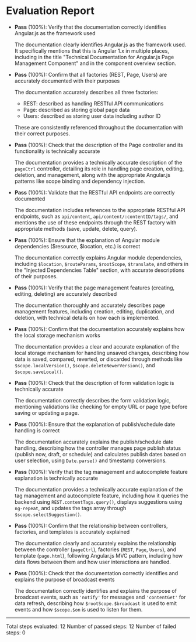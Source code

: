 # Evaluation Report

- **Pass** (100%): Verify that the documentation correctly identifies Angular.js as the framework used
  
  The documentation clearly identifies Angular.js as the framework used. It specifically mentions that this is Angular 1.x in multiple places, including in the title "Technical Documentation for Angular.js Page Management Component" and in the component overview section.

- **Pass** (100%): Confirm that all factories (REST, Page, Users) are accurately documented with their purposes
  
  The documentation accurately describes all three factories:
  - REST: described as handling RESTful API communications
  - Page: described as storing global page data
  - Users: described as storing user data including author ID
  
  These are consistently referenced throughout the documentation with their correct purposes.

- **Pass** (100%): Check that the description of the Page controller and its functionality is technically accurate
  
  The documentation provides a technically accurate description of the `pageCtrl` controller, detailing its role in handling page creation, editing, deletion, and management, along with the appropriate Angular.js patterns like scope binding and dependency injection.

- **Pass** (100%): Validate that the RESTful API endpoints are correctly documented
  
  The documentation includes references to the appropriate RESTful API endpoints, such as `api/content`, `api/content/:contentID/tags/`, and mentions the use of these endpoints through the REST factory with appropriate methods (save, update, delete, query).

- **Pass** (100%): Ensure that the explanation of Angular module dependencies ($resource, $location, etc.) is correct
  
  The documentation correctly explains Angular module dependencies, including `$location`, `$routeParams`, `$rootScope`, `$translate`, and others in the "Injected Dependencies Table" section, with accurate descriptions of their purposes.

- **Pass** (100%): Verify that the page management features (creating, editing, deleting) are accurately described
  
  The documentation thoroughly and accurately describes page management features, including creation, editing, duplication, and deletion, with technical details on how each is implemented.

- **Pass** (100%): Confirm that the documentation accurately explains how the local storage mechanism works
  
  The documentation provides a clear and accurate explanation of the local storage mechanism for handling unsaved changes, describing how data is saved, compared, reverted, or discarded through methods like `$scope.localVersion()`, `$scope.deleteNewerVersion()`, and `$scope.saveLocal()`.

- **Pass** (100%): Check that the description of form validation logic is technically accurate
  
  The documentation correctly describes the form validation logic, mentioning validations like checking for empty URL or page type before saving or updating a page.

- **Pass** (100%): Ensure that the explanation of publish/schedule date handling is correct
  
  The documentation accurately explains the publish/schedule date handling, describing how the controller manages page publish status (publish now, draft, or schedule) and calculates publish dates based on user selection, using `Date.parse()` and timestamp conversions.

- **Pass** (100%): Verify that the tag management and autocomplete feature explanation is technically accurate
  
  The documentation provides a technically accurate explanation of the tag management and autocomplete feature, including how it queries the backend using `REST.contentTags.query()`, displays suggestions using `ng-repeat`, and updates the tags array through `$scope.selectSuggestion()`.

- **Pass** (100%): Confirm that the relationship between controllers, factories, and templates is accurately explained
  
  The documentation clearly and accurately explains the relationship between the controller (`pageCtrl`), factories (`REST`, `Page`, `Users`), and template (`page.html`), following Angular.js MVC pattern, including how data flows between them and how user interactions are handled.

- **Pass** (100%): Check that the documentation correctly identifies and explains the purpose of broadcast events
  
  The documentation correctly identifies and explains the purpose of broadcast events, such as `'notify'` for messages and `'contentGet'` for data refresh, describing how `$rootScope.$broadcast` is used to emit events and how `$scope.$on` is used to listen for them.

---

Total steps evaluated: 12
Number of passed steps: 12
Number of failed steps: 0